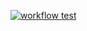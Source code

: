 [![workflow test](https://github.com/JULIANCHO923/gh-first-action/actions/workflows/first-workflow.yml/badge.svg)](https://github.com/JULIANCHO923/gh-first-action/actions/workflows/first-workflow.yml)

